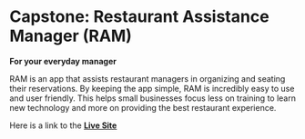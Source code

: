 # Capstone: Restaurant Assistance Manager (RAM)
**For your everyday manager**

RAM is an app that assists restaurant managers in organizing and seating their reservations. By keeping the app simple, RAM is incredibly easy to use and user friendly. This helps small businesses focus less on training to learn new technology and more on providing the best restaurant experience.

Here is a link to the **[Live Site](https://restaurant-reservation-front-end-opal.vercel.app/dashboard)**